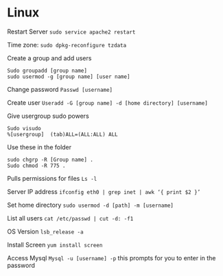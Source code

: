 # Linux

Restart Server
`sudo service apache2 restart`

Time zone:
`sudo dpkg-reconfigure tzdata`

Create a group and add users

```
Sudo groupadd [group name]
sudo usermod -g [group name] [user name]
```

Change password
`Passwd [username]`

Create user
`Useradd -G [group name] -d [home directory] [username]`

Give usergroup sudo powers

```
Sudo visudo
%[usergroup]  (tab)ALL=(ALL:ALL) ALL
```

Use these in the folder

```
sudo chgrp -R [Group name] .
Sudo chmod -R 775 .  
```

Pulls permissions for files
`Ls -l `

Server IP address
`ifconfig eth0 | grep inet | awk ‘{ print $2 }’`

Set home directory
`sudo usermod -d [path] -m [username]`

List all users
`cat /etc/passwd | cut -d: -f1`

OS Version
`lsb_release -a`

Install Screen
`yum install screen`

Access Mysql
`Mysql -u [username] -p`
this prompts for you to enter in the password
